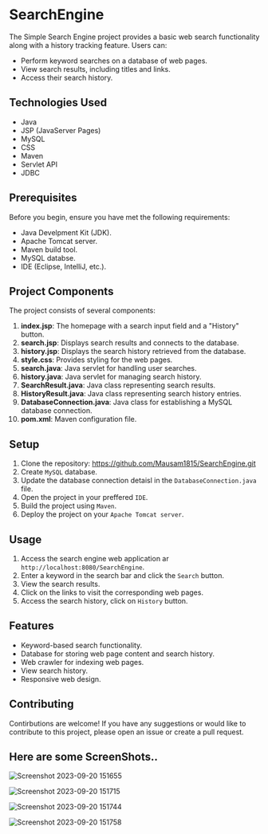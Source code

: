 # SearchEngine
The Simple Search Engine project provides a basic web search functionality along with a history tracking feature. Users can:

- Perform keyword searches on a database of web pages.
- View search results, including titles and links.
- Access their search history.

## Technologies Used

- Java
- JSP (JavaServer Pages)
- MySQL
- CSS
- Maven
- Servlet API
- JDBC

## Prerequisites
Before you begin, ensure you have met the following requirements:
- Java Develpment Kit (JDK).
- Apache Tomcat server.
- Maven build tool.
- MySQL databse.
- IDE (Eclipse, IntelliJ, etc.).

## Project Components

The project consists of several components:

1. **index.jsp**: The homepage with a search input field and a "History" button.
2. **search.jsp**: Displays search results and connects to the database.
3. **history.jsp**: Displays the search history retrieved from the database.
4. **style.css**: Provides styling for the web pages.
5. **search.java**: Java servlet for handling user searches.
6. **history.java**: Java servlet for managing search history.
7. **SearchResult.java**: Java class representing search results.
8. **HistoryResult.java**: Java class representing search history entries.
9. **DatabaseConnection.java**: Java class for establishing a MySQL database connection.
10. **pom.xml**: Maven configuration file.

## Setup

1. Clone the repository: https://github.com/Mausam1815/SearchEngine.git
2. Create `MySQL` database.
3. Update the database connection detaisl in the `DatabaseConnection.java` file.
4. Open the project in your preffered `IDE`.
5. Build the project using `Maven`.
6. Deploy the project on your `Apache Tomcat server`.

## Usage
1. Access the search engine web application ar `http://localhost:8080/SearchEngine`.
2. Enter a keyword in the search bar and click the `Search` button.
3. View the search results.
4. Click on the links to visit the corresponding web pages.
5. Access the search history, click on `History` button.

## Features
- Keyword-based search functionality.
- Database for storing web page content and search history.
- Web crawler for indexing web pages.
- View search history.
- Responsive web design.

## Contributing
Contirbutions are welcome! If you have any suggestions or would like to contribute to this project, please open an issue or create a pull request.

## Here are some ScreenShots..
![Screenshot 2023-09-20 151655](https://github.com/Mausam1815/SearchEngine/assets/128462297/96a72cd4-ab2b-488a-8bad-19024c3c4102)

![Screenshot 2023-09-20 151715](https://github.com/Mausam1815/SearchEngine/assets/128462297/f7338a22-c782-4387-97ef-7025f9c8fac6)

![Screenshot 2023-09-20 151744](https://github.com/Mausam1815/SearchEngine/assets/128462297/884ed014-ee09-442b-9aea-4c23181e87b4)

![Screenshot 2023-09-20 151758](https://github.com/Mausam1815/SearchEngine/assets/128462297/cb634f87-545a-46f4-977d-3dcef0c632c7)
